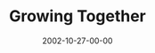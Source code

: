 ---
layout: message
category: message
series: "The Art of Growth"
title: "Growing Together"
date: 2002-10-27-00-00
message_id: 258
audio: "http://s3.amazonaws.com/crossroads-media/messages/audio/Growing%20Together.mp3"
audio-duration: "40:04"
explicit: false
---